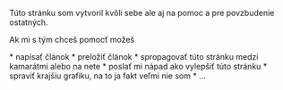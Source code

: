 Túto stránku som vytvoril kvôli sebe ale aj na pomoc a pre povzbudenie ostatných.

Ak mi s tým chceš pomocť možeš
<div class="list">
* napísať článok
* preložiť článok
* spropagovať túto stránku medzi kamarátmi alebo na nete
* poslať mi nápad ako vylepšiť túto stránku
* spraviť krajšiu grafiku, na to ja fakt veľmi nie som
* ...
</div>
